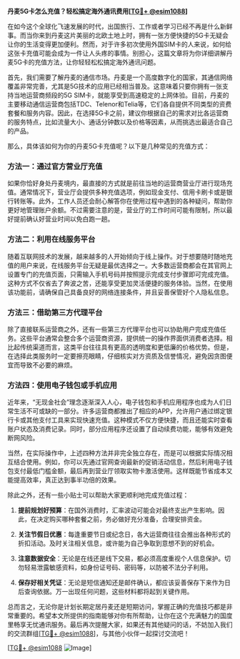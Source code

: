 **丹麦5G卡怎么充值？轻松搞定海外通讯费用[[TG💪+ @esim1088](https://t.me/s/esim1088)]**

在如今这个全球化飞速发展的时代，出国旅行、工作或者学习已经不再是什么新鲜事。而当你来到丹麦这片美丽的北欧土地上时，拥有一张方便快捷的5G卡无疑会让你的生活变得更加便利。然而，对于许多初次使用外国SIM卡的人来说，如何给这张卡充值可能会成为一件让人头疼的事情。别担心，这篇文章将为你详细讲解丹麦5G卡的充值方法，让你轻轻松松搞定海外通讯问题。

首先，我们需要了解丹麦的通信市场。丹麦是一个高度数字化的国家，其通信网络覆盖非常完善，尤其是5G技术的应用已经相当普及。这意味着只要你拥有一张支持当地运营商频段的5G SIM卡，就能享受到高速稳定的上网体验。目前，丹麦的主要移动通信运营商包括TDC、Telenor和Telia等，它们各自提供不同类型的资费套餐和服务内容。因此，在选择5G卡之前，建议你根据自己的需求对比各运营商的服务特点，比如流量大小、通话分钟数以及价格等因素，从而挑选出最适合自己的产品。

那么，具体该如何为你的丹麦5G卡充值呢？以下是几种常见的充值方式：

### 方法一：通过官方营业厅充值

如果你恰好身处丹麦境内，最直接的方式就是前往当地的运营商营业厅进行现场充值。通常情况下，营业厅会提供多种充值选项，例如现金支付、信用卡刷卡或是银行转账等。此外，工作人员还会耐心解答你在使用过程中遇到的各种疑问，帮助你更好地管理账户余额。不过需要注意的是，营业厅的工作时间可能有限制，所以最好提前确认好营业时间以免白跑一趟。

### 方法二：利用在线服务平台

随着互联网技术的发展，越来越多的人开始倾向于线上操作。对于想要随时随地充值的用户来说，在线服务平台无疑是最优选择之一。大多数运营商都会在其官网上设置专门的充值页面，只需输入手机号码并按照提示完成支付步骤即可完成充值。这种方式不仅省去了奔波之苦，还能享受更加灵活便捷的服务体验。当然，在使用该功能前，请确保自己具备良好的网络连接条件，并且妥善保管好个人隐私信息。

### 方法三：借助第三方代理平台

除了直接联系运营商之外，还有一些第三方代理平台也可以协助用户完成充值任务。这些平台通常会整合多个运营商资源，提供统一的操作界面供消费者选择。相比起传统渠道而言，这类平台往往具有更高的透明度和更低廉的价格优势。但是，在选择此类服务时一定要擦亮眼睛，仔细核实对方资质及信誉情况，避免因贪图便宜而导致不必要的麻烦。

### 方法四：使用电子钱包或手机应用

近年来，“无现金社会”理念逐渐深入人心，电子钱包和手机应用程序也成为人们日常生活不可或缺的一部分。许多运营商都推出了相应的APP，允许用户通过绑定银行卡或其他支付工具来实现快速充值。这种模式不仅方便快捷，而且还能实时查看账户状态及消费记录。同时，部分应用程序还设置了自动续费功能，能够有效避免断网风险。

当然，在实际操作中，上述四种方法并非完全独立存在，而是可以根据实际情况相互结合使用。例如，你可以先通过官网查询最新的促销活动信息，然后利用电子钱包支付最低门槛金额，最后再到营业厅领取实物卡激活使用。这样既能节省成本又能提高效率，真正达到事半功倍的效果。

除此之外，还有一些小贴士可以帮助大家更顺利地完成充值过程：

1. **提前规划好预算**：在国外消费时，汇率波动可能会对最终支出产生影响。因此，在决定购买哪种套餐之前，务必做好充分准备，合理安排资金。
   
2. **关注节假日优惠**：每逢重要节日或纪念日，各大运营商往往会推出各种形式的折扣活动。及时关注相关信息，或许能为自己争取到意想不到的好机会。
   
3. **注意数据安全**：无论是在线还是线下交易，都必须高度重视个人信息保护。切勿轻易泄露敏感资料，如身份证号码、密码等，以防被不法分子利用。
   
4. **保存好相关凭证**：无论是短信通知还是邮件确认，都应该妥善保存下来作为日后查询依据。万一出现任何问题，这些材料都将起到关键作用。

总而言之，无论你是计划长期定居丹麦还是短期访问，掌握正确的充值技巧都是非常重要的。希望本文所提供的指南能够对你有所帮助，让你在这个充满魅力的国度里畅享无忧通讯服务。最后再次提醒大家，如果还有其他疑问的话，不妨加入我们的交流群组[[TG💪+ @esim1088](https://t.me/s/esim1088)]，与其他小伙伴一起探讨交流吧！

[[TG💪+ @esim1088](https://t.me/s/esim1088) ![Image](https://i.postimg.cc/4NQfJmqS/Snipaste-2025-05-13-00-14-12.png)]